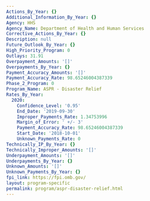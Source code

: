 ```yaml
---
Actions_By_Year: {}
Additional_Information_By_Year: {}
Agency: HHS
Agency_Name: Department of Health and Human Services
Corrective_Actions_By_Year: {}
Description: null
Future_Outlook_By_Year: {}
High_Priority_Program: 0
Outlays: 31.91
Overpayment_Amounts: '[]'
Overpayments_By_Year: {}
Payment_Accuracy_Amounts: '[]'
Payment_Accuracy_Rate: 98.65246004387339
Phase_2_Program: 0
Program_Name: ASPR - Disaster Relief
Rates_By_Year:
  2020:
    Confidence_Level: '0.95'
    End_Date: '2019-09-30'
    Improper_Payments_Rate: 1.34753996
    Margin_of_Error: ' +/- 3'
    Payment_Accuracy_Rate: 98.65246004387339
    Start_Date: '2018-10-01'
    Unknown_Payments_Rate: 0
Technically_IP_By_Year: {}
Technically_Improper_Amounts: '[]'
Underpayment_Amounts: '[]'
Underpayments_By_Year: {}
Unknown_Amounts: '[]'
Unknown_Payments_By_Year: {}
fpi_link: https://fpi.omb.gov/
layout: program-specific
permalink: program/aspr-disaster-relief.html
---
```

